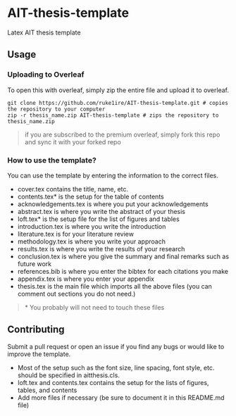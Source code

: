 # AIT-thesis-template
Latex AIT thesis template 

## Usage

### Uploading to Overleaf

To open this with overleaf, simply zip the entire file and upload it to overleaf.

```console
git clone https://github.com/ruke1ire/AIT-thesis-template.git # copies the repository to your computer
zip -r thesis_name.zip AIT-thesis-template # zips the repository to thesis_name.zip
```

> if you are subscribed to the premium overleaf, simply fork this repo and sync it with your forked repo

### How to use the template?

You can use the template by entering the information to the correct files.
- cover.tex contains the title, name, etc.
- contents.tex\* is the setup for the table of contents
- acknowledgements.tex is where you put your acknowledgements
- abstract.tex is where you write the abstract of your thesis
- loft.tex\* is the setup file for the list of figures and tables
- introduction.tex is where you write the introduction
- literature.tex is for your literature review
- methodology.tex is where you write your approach
- results.tex is where you write the results of your research
- conclusion.tex is where you give the summary and final remarks such as future work
- references.bib is where you enter the bibtex for each citations you make
- appendix.tex is where you enter your appendix
- thesis.tex is the main file which imports all the above files (you can comment out sections you do not need.)

> \* You probably will not need to touch these files

## Contributing

Submit a pull request or open an issue if you find any bugs or would like to improve the template.

- Most of the setup such as the font size, line spacing, font style, etc. should be specified in aitthesis.cls.
- loft.tex and contents.tex contains the setup for the lists of figures, tables, and contents
- Add more files if necessary (be sure to document it in this README.md file)
